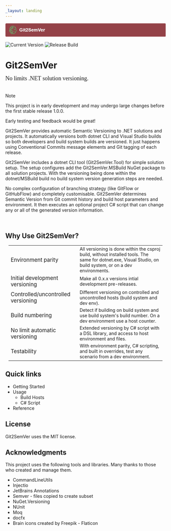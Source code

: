 ```yaml
---
_layout: landing
---
```

<style>
.featureDiv {
  font-size:1.2em;
}

table, tr, td {
  border:none !important;
}

a 
{
  text-decoration: none; 
}
</style>

![](Images/Git2SemVer_banner_840x70.png)

![Current Version](https://img.shields.io/nuget/vpre/NoeticTools.Git2SemVer)
[![Release Build](https://github.com/NoeticTools/Git2SemVer/actions/workflows/dotnet.yml/badge.svg)](https://github.com/NoeticTools/Git2SemVer/actions/workflows/dotnet.yml)


# Git2SemVer

<div style="margin-left:0px; margin-top:-5px; margin-bottom:35px; font-family:Calibri; font-size:1.3em;">
No limits .NET solution versioning.</div>

> [!NOTE]  
> This project is in early development and may undergo large changes
> before the first stable release 1.0.0. 
>
> Early testing and feedback would be great!

Git2SemVer provides automatic Semantic Versioning to .NET solutions and projects. 
It automatically versions both dotnet CLI and Visual Studio builds so both developers and build system builds are versioned.
It just happens using <a href="https://www.conventionalcommits.org/en/v1.0.0/">Conventional Commits</a> message elements and Git tagging of each release.

Git2SemVer includes a dotnet CLI tool (Git2SemVer.Tool) for simple solution setup. 
The setup configures add the Git2SemVer.MSBuild NuGet package to all solution projects.
With the versioning being done within the dotnet/MSBuild build no build system version generation steps are needed.

No complex configuration of branching strategy (like GitFlow or GitHubFlow) and completely customisable.
Git2SemVer determines Semantic Version from Git commit history and build host parameters and environment. 
It then executes an optional project C# script that can change any or all of the generated version information.

<br/>

## Why Use Git2SemVer?

<div style="margin:10px;">
 <table>
  <tr>
    <td>
        <div class="featureDiv">
            <a href="Reference/WhyUseGit2SemVer.md">Environment parity</a>
        </div>
    </td>
    <td>
        All versioning is done within the csproj build, without installed tools.
        The same for dotnet.exe, Visual Studio, on build system, or on a dev environments.
    </td>
  </tr>
  <tr>
    <td>
        <div class="featureDiv">
            <a href="Reference/WhyUseGit2SemVer.md">Initial development versioning</a>
        </div>
    </td>
    <td>
        Make all <a href="https://semver.org/#spec-item-4">0.x.x versions intial development</a> pre-releases.
    </td>
  </tr>
  <tr>
    <td>
        <div class="featureDiv">
            <a href="Reference/WhyUseGit2SemVer.md">Controlled/uncontrolled versioning</a>
        </div>
    </td>
    <td>
        Different versioning on controlled and uncontrolled hosts (build system and dev env).
    </td>
  </tr>
  <tr>
    <td>
        <div class="featureDiv">
            <a href="Reference/WhyUseGit2SemVer.md">Build numbering</a>
        </div>
    </td>
    <td>
        Detect if building on build system and use build system's build number.
        On a dev environment use a host counter.
    </td>
  </tr>
  <tr>
    <td>
        <div class="featureDiv">
            <a href="Reference/WhyUseGit2SemVer.md">No limit automatic versioning</a>
        </div>
    </td>
    <td>
        Extended versioning by C# script with a DSL library, and access to host environment and files.
    </td>
  </tr>
  <tr>
    <td>
        <div class="featureDiv">
            <a href="Reference/WhyUseGit2SemVer.md">Testability</a>
        </div>
    </td>
    <td>
        With environment parity, C# scripting, and built in overrides, test any scenario from a dev environment.
    </td>
  </tr>
</table> 
</div>


## Quick links

* [Getting Started](xref:getting-started)
* Usage
  * [Build Hosts](xref:build-hosts)
  * [C# Script](xref:csharp-script)
* [Reference](xref:concepts)

 
## License

Git2SemVer uses the [MIT license](https://choosealicense.com/licenses/mit/).


## Acknowledgments

This project uses the following tools and libraries. Many thanks to those who created and manage them.

* [CommandLineUtils](https://github.com/natemcmaster/CommandLineUtils)
* [Injectio](https://github.com/loresoft/Injectio)
* [JetBrains Annotations](https://www.jetbrains.com/help/resharper/Code_Analysis__Code_Annotations.html)
* [Semver](https://www.nuget.org/packages/Semver) - files copied to create subset
* [NuGet.Versioning](https://www.nuget.org/packages/NuGet.Versioning)
* [NUnit](https://www.nuget.org/packages/NUnit)
* [Moq](https://github.com/devlooped/moq)
* [docfx](https://dotnet.github.io/docfx/)
* <a href="https://www.flaticon.com/free-icons/brain" title="brain icons">Brain icons created by Freepik - Flaticon</a>
